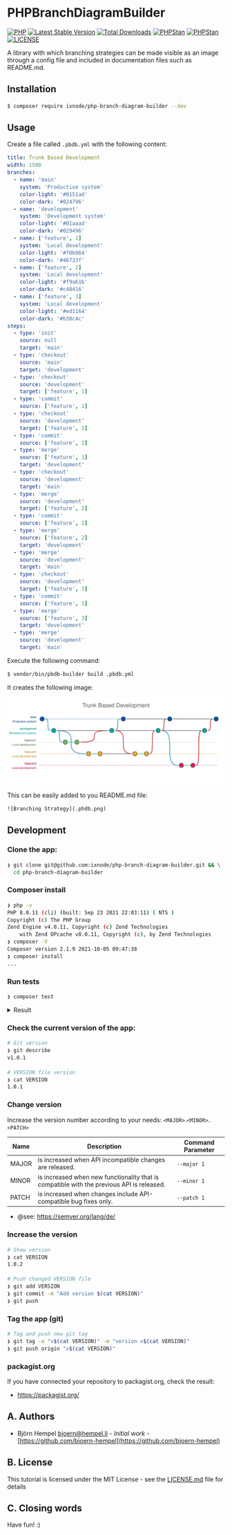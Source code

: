 # PHPBranchDiagramBuilder

[![PHP](https://img.shields.io/badge/PHP-^7.4%20||%20^8.0-777bb3.svg?logo=php&logoColor=white&labelColor=555555&style=flat)](https://www.php.net/supported-versions.php)
[![Latest Stable Version](http://poser.pugx.org/ixnode/php-branch-diagram-builder/v)](https://packagist.org/packages/ixnode/php-branch-diagram-builder)
[![Total Downloads](http://poser.pugx.org/ixnode/php-branch-diagram-builder/downloads)](https://packagist.org/packages/ixnode/php-branch-diagram-builder)
[![PHPStan](https://img.shields.io/badge/PHPStan-Level%208-brightgreen.svg?style=flat)](https://phpstan.org/user-guide/rule-levels)
[![PHPStan](https://img.shields.io/badge/PHPCS-PSR12-brightgreen.svg?style=flat)](https://www.php-fig.org/psr/psr-12/)
[![LICENSE](https://img.shields.io/badge/License-MIT-428f7e.svg?logo=open%20source%20initiative&logoColor=white&labelColor=555555&style=flat)](https://github.com/ixnode/php-vault/blob/master/LICENSE)

A library with which branching strategies can be made visible as an image through a config file and included in
documentation files such as README.md.

## Installation

```bash
$ composer require ixnode/php-branch-diagram-builder --dev
```

## Usage

Create a file called `.pbdb.yml` with the following content:

```yaml
title: Trunk Based Development
width: 1500
branches:
  - name: 'main'
    system: 'Productive system'
    color-light: '#0151ad'
    color-dark: '#024796'
  - name: 'development'
    system: 'Development system'
    color-light: '#01aaad'
    color-dark: '#029496'
  - name: ['feature', 1]
    system: 'Local development'
    color-light: '#70b964'
    color-dark: '#46733f'
  - name: ['feature', 2]
    system: 'Local development'
    color-light: '#f9a61b'
    color-dark: '#c48416'
  - name: ['feature', 3]
    system: 'Local development'
    color-light: '#ed1164'
    color-dark: '#b30c4c'
steps:
  - type: 'init'
    source: null
    target: 'main'
  - type: 'checkout'
    source: 'main'
    target: 'development'
  - type: 'checkout'
    source: 'development'
    target: ['feature', 1]
  - type: 'commit'
    source: ['feature', 1]
  - type: 'checkout'
    source: 'development'
    target: ['feature', 2]
  - type: 'commit'
    source: ['feature', 2]
  - type: 'merge'
    source: ['feature', 1]
    target: 'development'
  - type: 'checkout'
    source: 'development'
    target: 'main'
  - type: 'merge'
    source: 'development'
    target: ['feature', 2]
  - type: 'commit'
    source: ['feature', 2]
  - type: 'merge'
    source: ['feature', 2]
    target: 'development'
  - type: 'merge'
    source: 'development'
    target: 'main'
  - type: 'checkout'
    source: 'development'
    target: ['feature', 3]
  - type: 'commit'
    source: ['feature', 3]
  - type: 'merge'
    source: ['feature', 3]
    target: 'development'
  - type: 'merge'
    source: 'development'
    target: 'main'
```

Execute the following command:

```bash
$ vendor/bin/pbdb-builder build .pbdb.yml
```

It creates the following image:

![Branching Strategy](.pbdb.png)

This can be easily added to you README.md file:

```text
![Branching Strategy](.phdb.png)
```

## Development

### Clone the app:

```bash
❯ git clone git@github.com:ixnode/php-branch-diagram-builder.git && \
  cd php-branch-diagram-builder
```

### Composer install

```bash
❯ php -v
PHP 8.0.11 (cli) (built: Sep 23 2021 22:03:11) ( NTS )
Copyright (c) The PHP Group
Zend Engine v4.0.11, Copyright (c) Zend Technologies
    with Zend OPcache v8.0.11, Copyright (c), by Zend Technologies
❯ composer -V
Composer version 2.1.9 2021-10-05 09:47:38
❯ composer install
...
```

### Run tests

```bash
❯ composer test
```

<details>
<summary>Result</summary>

```bash
> phpunit tests --testdox
PHPUnit 9.5.10 by Sebastian Bergmann and contributors.

Branch (Ixnode\PHPBranchDiagramBuilder\Tests\Branch)
 ✔ Branch
 ✔ Branch name
 ✔ Branch title

Step (Ixnode\PHPBranchDiagramBuilder\Tests\Step)
 ✔ 1) Test StepTest class (unknown: NULL -> master).
 ✔ 2) Test StepTest class (init: master -> master).
 ✔ 3) Test StepTest class (init: NULL -> master).
 ✔ 4) Test StepTest class (checkout: NULL -> master).
 ✔ 5) Test StepTest class (checkout: master -> NULL).
 ✔ 6) Test StepTest class (checkout: master -> master).
 ✔ 7) Test StepTest class (checkout: master -> develop).
 ✔ 8) Test StepTest class (commit: NULL -> master).
 ✔ 9) Test StepTest class (commit: master -> NULL).
 ✔ 10) Test StepTest class (commit: master -> master).
 ✔ 11) Test StepTest class (commit: master -> develop).
 ✔ 12) Test StepTest class (merge: NULL -> master).
 ✔ 13) Test StepTest class (merge: develop -> NULL).
 ✔ 14) Test StepTest class (merge: develop -> develop).
 ✔ 15) Test StepTest class (merge: develop -> master).

Time: 00:00.015, Memory: 6.00 MB

OK (18 tests, 35 assertions)
> phpstan analyse --level 8 --memory-limit 256M src tests
 24/24 [▓▓▓▓▓▓▓▓▓▓▓▓▓▓▓▓▓▓▓▓▓▓▓▓▓▓▓▓] 100%

 [OK] No errors

> vendor/bin/php-cs-fixer --dry-run --using-cache=no --rules=@PSR12 fix src
Loaded config default.

Checked all files in 0.262 seconds, 14.000 MB memory used
> vendor/bin/php-cs-fixer --dry-run --using-cache=no --rules=@PSR12 fix tests
Loaded config default.

Checked all files in 0.035 seconds, 12.000 MB memory used
```

</details>

### Check the current version of the app:

```bash
# Git version
❯ git describe
v1.0.1

# VERSION file version
❯ cat VERSION
1.0.1
```

### Change version

Increase the version number according to your needs: `<MAJOR>`.`<MINOR>`.`<PATCH>`

| Name  | Description                                                                               | Command Parameter |
|-------|-------------------------------------------------------------------------------------------|-------------------|
| MAJOR | is increased when API incompatible changes are released.                                  | `--major 1`       |
| MINOR | is increased when new functionality that is compatible with the previous API is released. | `--minor 1`       |
| PATCH | is increased when changes include API-compatible bug fixes only.                          | `--patch 1`       |

* @see: https://semver.org/lang/de/

### Increase the version

```bash
# Show version
❯ cat VERSION
1.0.2

# Push changed VERSION file
❯ git add VERSION
❯ git commit -m "Add version $(cat VERSION)"
❯ git push
```

### Tag the app (git)

```bash
# Tag and push new git tag
❯ git tag -a "v$(cat VERSION)" -m "version v$(cat VERSION)"
❯ git push origin "v$(cat VERSION)"
```

### packagist.org

If you have connected your repository to packagist.org, check the result:

* https://packagist.org/

## A. Authors

* Björn Hempel <bjoern@hempel.li> - _Initial work_ - [https://github.com/bjoern-hempel](https://github.com/bjoern-hempel)

## B. License

This tutorial is licensed under the MIT License - see the [LICENSE.md](/LICENSE.md) file for details

## C. Closing words

Have fun! :)
